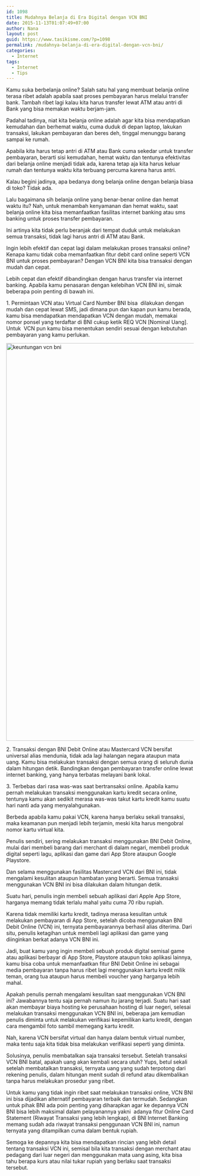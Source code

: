 ```yaml
---
id: 1098
title: Mudahnya Belanja di Era Digital dengan VCN BNI
date: 2015-11-13T01:07:49+07:00
author: Nana
layout: post
guid: https://www.tasikisme.com/?p=1098
permalink: /mudahnya-belanja-di-era-digital-dengan-vcn-bni/
categories:
  - Internet
tags:
  - Internet
  - Tips
---
```

<p style="text-align: left;">
  Kamu suka berbelanja online? Salah satu hal yang membuat belanja online terasa ribet adalah apabila saat proses pembayaran harus melalui transfer bank. Tambah ribet lagi kalau kita harus transfer lewat ATM atau antri di Bank yang bisa memakan waktu berjam-jam.
</p>

<p style="text-align: left;">
  Padahal tadinya, niat kita belanja online adalah agar kita bisa mendapatkan kemudahan dan berhemat waktu, cuma duduk di depan laptop, lakukan transaksi, lakukan pembayaran dan beres deh, tinggal menunggu barang sampai ke rumah.<!--more-->
</p>

<p style="text-align: left;">
  Apabila kita harus tetap antri di ATM atau Bank cuma sekedar untuk transfer pembayaran, berarti sisi kemudahan, hemat waktu dan tentunya efektivitas dari belanja online menjadi tidak ada, karena tetap aja kita harus keluar rumah dan tentunya waktu kita terbuang percuma karena harus antri.
</p>

<p style="text-align: left;">
  Kalau begini jadinya, apa bedanya dong belanja online dengan belanja biasa di toko? Tidak ada.
</p>

<p style="text-align: left;">
  Lalu bagaimana sih belanja online yang benar-benar online dan hemat waktu itu? Nah, untuk menambah kenyamanan dan hemat waktu, saat belanja online kita bisa memanfaatkan fasilitas internet banking atau sms banking untuk proses transfer pembayaran.
</p>

<p style="text-align: left;">
  Ini artinya kita tidak perlu beranjak dari tempat duduk untuk melakukan semua transaksi, tidak lagi harus antri di ATM atau Bank.
</p>

<p style="text-align: left;">
  Ingin lebih efektif dan cepat lagi dalam melakukan proses transaksi online? Kenapa kamu tidak coba memanfaatkan fitur debit card online seperti VCN BNI untuk proses pembayaran? Dengan VCN BNI kita bisa transaksi dengan mudah dan cepat.
</p>

<p style="text-align: left;">
  Lebih cepat dan efektif dibandingkan dengan harus transfer via internet banking. Apabila kamu penasaran dengan kelebihan VCN BNI ini, simak beberapa poin penting di bawah ini.
</p>

<p style="text-align: left;">
  1. Permintaan VCN atau Virtual Card Number BNI bisa  dilakukan dengan mudah dan cepat lewat SMS, jadi dimana pun dan kapan pun kamu berada, kamu bisa mendapatkan mendapatkan VCN dengan mudah, memakai nomor ponsel yang terdaftar di BNI cukup ketik REQ VCN [Nominal Uang]. Untuk  VCN pun kamu bisa menentukan sendiri sesuai dengan kebutuhan pembayaran yang kamu perlukan.
</p>

<p style="text-align: left;">
  <img loading="lazy" class="aligncenter wp-image-1099 size-full" src="https://www.tasikisme.com/wp-content/uploads/2015/11/keuntungan-vcn-bni.png" alt="keuntungan vcn bni" width="600" height="1065" srcset="https://www.tasikisme.com/wp-content/uploads/2015/11/keuntungan-vcn-bni.png 600w, https://www.tasikisme.com/wp-content/uploads/2015/11/keuntungan-vcn-bni-169x300.png 169w, https://www.tasikisme.com/wp-content/uploads/2015/11/keuntungan-vcn-bni-577x1024.png 577w" sizes="(max-width: 600px) 100vw, 600px" />
</p>

<p style="text-align: left;">
  2. Transaksi dengan BNI Debit Online atau Mastercard VCN bersifat universal alias mendunia, tidak ada lagi halangan negara ataupun mata uang. Kamu bisa melakukan transaksi dengan semua orang di seluruh dunia dalam hitungan detik. Bandingkan dengan pembayaran transfer online lewat internet banking, yang hanya terbatas melayani bank lokal.
</p>

<p style="text-align: left;">
  3. Terbebas dari rasa was-was saat bertransaksi online. Apabila kamu pernah melakukan transaksi menggunakan kartu kredit secara online, tentunya kamu akan sedikit merasa was-was takut kartu kredit kamu suatu hari nanti ada yang menyalahgunakan.
</p>

<p style="text-align: left;">
  Berbeda apabila kamu pakai VCN, karena hanya berlaku sekali transaksi, maka keamanan pun menjadi lebih terjamin, meski kita harus mengobral nomor kartu virtual kita.
</p>

<p style="text-align: left;">
  Penulis sendiri, sering melakukan transaksi menggunakan BNI Debit Online, mulai dari membeli barang dari merchant di dalam negari, membeli produk digital seperti lagu, aplikasi dan game dari App Store ataupun Google Playstore.
</p>

<p style="text-align: left;">
  Dan selama menggunakan fasilitas Mastercard VCN dari BNI ini, tidak mengalami kesulitan ataupun hambatan yang berarti. Semua transaksi menggunakan VCN BNI ini bisa dilakukan dalam hitungan detik.
</p>

<p style="text-align: left;">
  Suatu hari, penulis ingin membeli sebuah aplikasi dari Apple App Store, harganya memang tidak terlalu mahal yaitu cuma 70 ribu rupiah.
</p>

<p style="text-align: left;">
  Karena tidak memiliki kartu kredit, tadinya merasa kesulitan untuk melakukan pembayaran di App Store, setelah dicoba menggunakan BNI Debit Online (VCN) ini, ternyata pembayarannya berhasil alias diterima. Dari situ, penulis ketagihan untuk membeli lagi aplikasi dan game yang diinginkan berkat adanya VCN BNI ini.
</p>

<p style="text-align: left;">
  Jadi, buat kamu yang ingin membeli sebuah produk digital semisal game atau aplikasi berbayar di App Store, Playstore ataupun toko aplikasi lainnya, kamu bisa coba untuk memanfaatkan fitur BNI Debit Online ini sebagai media pembayaran tanpa harus ribet lagi menggunakan kartu kredit milik teman, orang tua ataupun harus membeli voucher yang harganya lebih mahal.
</p>

<p style="text-align: left;">
  Apakah penulis pernah mengalami kesulitan saat menggunakan VCN BNI ini? Jawabannya tentu saja pernah namun itu jarang terjadi. Suatu hari saat akan membayar biaya hosting ke perusahaan hosting di luar negeri, selesai melakukan transaksi menggunakan VCN BNI ini, beberapa jam kemudian penulis diminta untuk melakukan verifikasi kepemilikan kartu kredit, dengan cara mengambil foto sambil memegang kartu kredit.
</p>

<p style="text-align: left;">
  Nah, karena VCN bersifat virtual dan hanya dalam bentuk virtual number, maka tentu saja kita tidak bisa melakukan verifikasi seperti yang diminta.
</p>

<p style="text-align: left;">
  Solusinya, penulis membatalkan saja transaksi tersebut. Setelah transaksi VCN BNI batal, apakah uang akan kembali secara utuh? Yups, betul sekali setelah membatalkan transaksi, ternyata uang yang sudah terpotong dari rekening penulis, dalam hitungan menit sudah di refund atau dikembalikan tanpa harus melakukan prosedur yang ribet.
</p>

<p style="text-align: left;">
  Untuk kamu yang tidak ingin ribet saat melakukan transaksi online, VCN BNI ini bisa dijadikan alternatif pembayaran terbaik dan termudah. Sedangkan untuk pihak BNI ada poin penting yang diharapkan agar ke depannya VCN BNI bisa lebih maksimal dalam pelayanannya yakni  adanya fitur Online Card Statement (Riwayat Transaksi yang lebih lengkap), di BNI Internet Banking memang sudah ada riwayat transaksi penggunaan VCN BNI ini, namun ternyata yang ditampilkan cuma dalam bentuk rupiah.
</p>

<p style="text-align: left;">
  Semoga ke depannya kita bisa mendapatkan rincian yang lebih detail tentang transaksi VCN ini, semisal bila kita transaksi dengan merchant atau pedagang dari luar negeri dan menggunakan mata uang asing, kita bisa tahu berapa kurs atau nilai tukar rupiah yang berlaku saat transaksi tersebut.
</p>